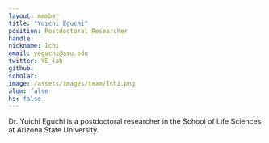 ```yaml
---
layout: member
title: "Yuichi Eguchi"
position: Postdoctoral Researcher
handle: 
nickname: Ichi
email: yeguchi@asu.edu
twitter: YE_lab
github: 
scholar: 
image: /assets/images/team/Ichi.png
alum: false
hs: false
---
```

Dr. Yuichi Eguchi is a postdoctoral researcher in the School of Life Sciences at Arizona State University. 
